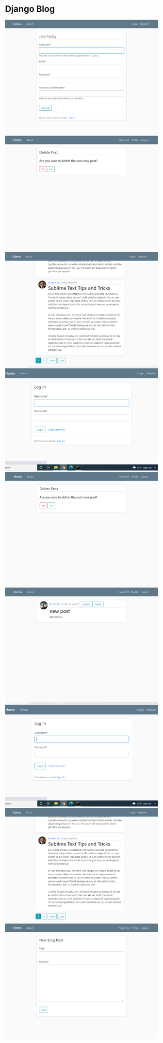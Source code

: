 # Django Blog
![This is an image](https://github.com/rabbanibcs/blogsite/blob/main/media/photos/Screenshot%20(52).png)
![This is an image](https://github.com/rabbanibcs/blogsite/blob/main/media/photos/Screenshot%20(55).png)
![This is an image](https://github.com/rabbanibcs/blogsite/blob/main/media/photos/Screenshot%20(56).png)
![This is an image](https://github.com/rabbanibcs/blogsite/blob/main/media/photos/Screenshot%20(57).png)
![This is an image](https://github.com/rabbanibcs/blogsite/blob/main/media/photos/Screenshot%20(58).png)
![This is an image](https://github.com/rabbanibcs/blogsite/blob/main/media/photos/Screenshot%20(59).png)
![This is an image](https://github.com/rabbanibcs/blogsite/blob/main/media/photos/Screenshot%20(60).png)
![This is an image](https://github.com/rabbanibcs/blogsite/blob/main/media/photos/Screenshot%20(61).png)
![This is an image](https://github.com/rabbanibcs/blogsite/blob/main/media/photos/Screenshot%20(62).png)
